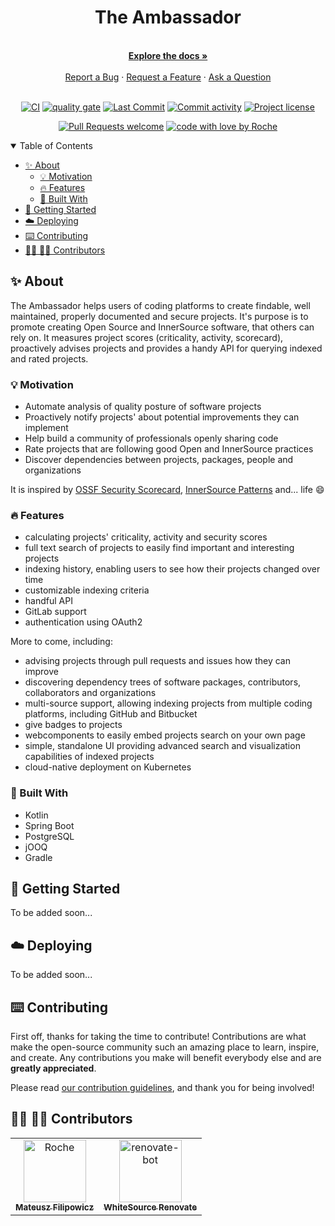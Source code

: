 <div align="center">
  <h1 align="center">The Ambassador</h1>
  <br />
  <a href="#about"><strong>Explore the docs »</strong></a>
  <br />
  <br />
  <a href="https://github.com/Roche/the-ambassador/issues/new?assignees=&labels=bug&template=01_BUG_REPORT.md&title=bug%3A+">Report a Bug</a>
  ·
  <a href="https://github.com/Roche/the-ambassador/issues/new?assignees=&labels=enhancement&template=02_FEATURE_REQUEST.md&title=feat%3A+">Request a Feature</a>
  ·
  <a href="https://github.com/Roche/the-ambassador/discussions">Ask a Question</a>
</div>

<div align="center">
<br />

[![CI](https://img.shields.io/github/workflow/status/Roche/the-ambassador/CI/master?style=flat-square)](https://github.com/Roche/the-ambassador/actions/workflows/ci.yml)
[![quality gate](https://sonarcloud.io/api/project_badges/measure?project=Roche_the-ambassador&metric=alert_status&style=flat-square)](https://sonarcloud.io/project/overview?id=Roche_the-ambassador)
[![Last Commit](https://img.shields.io/github/last-commit/Roche/the-ambassador/master?style=flat-square)](https://github.com/Roche/the-ambassador/commits/master)
[![Commit activity](https://img.shields.io/github/commit-activity/m/Roche/the-ambassador?style=flat-square)](https://github.com/Roche/the-ambassador/pulse)
[![Project license](https://img.shields.io/github/license/Roche/the-ambassador.svg?style=flat-square)](LICENSE)

[![Pull Requests welcome](https://img.shields.io/badge/PRs-welcome-bc36f0.svg?style=flat-square)](https://github.com/Roche/the-ambassador/issues?q=is%3Aissue+is%3Aopen+label%3A%22help+wanted%22)
[![code with love by Roche](https://img.shields.io/badge/%3C%2F%3E%20with%20%E2%99%A5%20by-Roche-0B41CD.svg?style=flat-square)](https://github.com/Roche)

</div>

<details open="open">
<summary>Table of Contents</summary>

- [✨ About](#about)
  * [💡 Motivation](#motivation)
  * [🔥 Features](#features)
  * [🚧 Built With](#built-with)
- [🚀 Getting Started](#getting-started)
- [☁️ Deploying](#deploying)
- [⌨️️ Contributing](#contributing)
- [👨‍💻 👩‍💻 Contributors](#contributors)

</details>

## <a id="about"></a> ✨ About

The Ambassador helps users of coding platforms to create findable, well maintained,
properly documented and secure projects. It's purpose is to promote creating
Open Source and InnerSource software, that others can rely on.
It measures project scores (criticality, activity, scorecard), proactively advises projects
and provides a handy API for querying indexed and rated projects.

### <a id="motivation"></a> 💡 Motivation

- Automate analysis of quality posture of software projects
- Proactively notify projects' about potential improvements they can implement
- Help build a community of professionals openly sharing code
- Rate projects that are following good Open and InnerSource practices
- Discover dependencies between projects, packages, people and organizations

It is inspired by [OSSF Security Scorecard](https://github.com/ossf/scorecard),
[InnerSource Patterns](https://github.com/InnerSourceCommons/InnerSourcePatterns)
and... life 😄

### <a id="features"></a> 🔥 Features

- calculating projects' criticality, activity and security scores
- full text search of projects to easily find important and interesting projects
- indexing history, enabling users to see how their projects changed over time
- customizable indexing criteria
- handful API
- GitLab support
- authentication using OAuth2

More to come, including:
- advising projects through pull requests and issues how they can improve
- discovering dependency trees of software packages, contributors, collaborators and organizations
- multi-source support, allowing indexing projects from multiple coding platforms, including GitHub and Bitbucket
- give badges to projects
- webcomponents to easily embed projects search on your own page
- simple, standalone UI providing advanced search and visualization capabilities
  of indexed projects
- cloud-native deployment on Kubernetes

### <a id="built-with"></a> 🚧 Built With

- Kotlin
- Spring Boot
- PostgreSQL
- jOOQ
- Gradle

## <a id="getting-started"></a> 🚀 Getting Started

To be added soon...

## <a id="deploying"></a> ☁️ Deploying

To be added soon...

## <a id="contributing"></a> ⌨️️ Contributing

First off, thanks for taking the time to contribute! Contributions are what make the open-source community such
an amazing place to learn, inspire, and create. Any contributions you make will benefit everybody else and are **greatly appreciated**.

Please read [our contribution guidelines](CONTRIBUTING.md), and thank you for being involved!

## <a id="contributors"></a> 👨‍💻 👩‍💻 Contributors

<!-- readme: contributors -start -->
<table>
<tr>
    <td align="center">
        <a href="https://github.com/filipowm">
            <img src="https://avatars.githubusercontent.com/u/20795389?v=4" width="100;" alt="Roche"/>
            <br />
            <sub><b>Mateusz Filipowicz</b></sub>
        </a>
    </td>
    <td align="center">
        <a href="https://github.com/renovate-bot">
            <img src="https://avatars.githubusercontent.com/u/25180681?v=4" width="100;" alt="renovate-bot"/>
            <br />
            <sub><b>WhiteSource Renovate</b></sub>
        </a>
    </td></tr>
</table>
<!-- readme: contributors -end -->